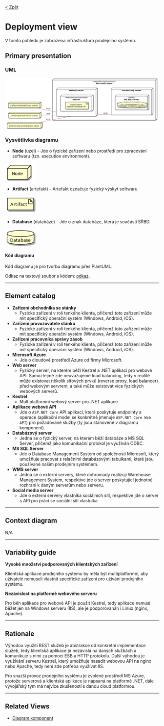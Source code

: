 [< Zpět](../ "Zpět na přehled systému")

# Deployment view
V tomto pohledu je zobrazena infrastruktura prodejního systému.

## Primary presentation
### UML
![Deployment diagram](../assets/prodejni_system_deployment_diagram.png "Deployment diagram prodejního systému")

### Vysvětlivka diagramu
- **Node** (uzel) - Jde o fyzické zařízení nebo prostředí pro zpracování softwaru (tzn. execution environment).

![Node](../assets/diagram_legend_assets/node.png "Znak uzlu")

- **Artifact** (artefakt) - Artefakt označuje fyzický výskyt softwaru.

![Artifact](../assets/diagram_legend_assets/artifact.png "Znak artefaktu")

- **Database** (databáze) - Jde o znak databáze, která je součástí SŘBD.

![Database](../assets/diagram_legend_assets/database.png "Znak databáze")

#### **Kód diagramu**
Kód diagramu je pro tvorbu diagramu přes PlantUML.

Odkaz na textový soubor s kódem: [odkaz](../assets/diagram_codes/deployment_diagram.puml).

---

## Element catalog
- **Zařízení obchodníka se stánky**
    - Fyzické zařízení v roli tenkého klienta, přičemž toto zařízení může mít specifický operační systém (Windows, Android, iOS).
- **Zařízení provozovatele stánku**
    - Fyzické zařízení v roli tenkého klienta, přičemž toto zařízení může mít specifický operační systém (Windows, Android, iOS).
- **Zařízení pracovníka správy zásob**
    - Fyzické zařízení v roli tenkého klienta, přičemž toto zařízení může mít specifický operační systém (Windows, Android, iOS).
- **Microsoft Azure**
    - Jde o cloudové prostředí Azure od firmy Microsoft.
- **Web server**
    - Fyzický server, na kterém běží Kestrel a .NET aplikaci pro webové API. Samozřejmě zde neuvažujeme load balancing, tedy v realitě může existovat několik síťových prvků (reverse proxy, load balancer) před webovým servrem, a také může existovat více fyzických webových serverů.
- **Kestrel**
    - Multiplatformní webový server pro .NET aplikace.
- **Aplikace webové API**
    - Jde o `ASP.NET Core` API aplikaci, která poskytuje endpointy a operace (aplikační model se konkrétně jmenuje `ASP.NET Core Web API`) pro požadované služby (ty jsou stanovené v diagramu komponent).
- **Databázový server**
    - Jedná se o fyzický server, na kterém běží databáze a MS SQL Server, přičemž jako komunikační protokol je využíván ODBC.
- **MS SQL Server**
    - Jde o Database Management System od společnosti Microsoft, který umožňuje pracovat s relačními databázovými tabulkami, které jsou používané naším prodejním systémem.
- **WMS server**
    - Jedná se o externí servery, které dohromady realizují Warehouse Management System, respektive jde o server poskytující jednotné rozhraní k daným serverům nebo serveru.
- **Social media server**
    - Jde o externí servery vlastníka sociálních sítí, respektive jde o server s API pro práci se sociální sítí vlastníka

---

## Context diagram
N/A

---

## Variability guide
**Vysoké množství podporovaných klientských zařízení**

Klientská aplikace prodejního systému by měla být multiplatformní, aby uživatelé nemuseli vlastnit specifické zařízení pro užívání prodejního systému.

**Nezávislost na platformě webového serveru**

Pro běh aplikace pro webové API je použit Kestrel, tedy aplikace nemusí běžet jen na Windows serveru (IIS), ale je podporovanán i Linux (nginx, Apache).

---

## Rationale
Výhodou využití REST služeb je abstrakce od konkrétní implementace služeb, tedy klientská aplikace je nezávislá na daných službách a komunikuje s nimi za pomoci ESB a HTTP protokolu. Další výhodou je využívání serveru Kestrel, který umožňuje nasadit webovou API na nginx nebo Apache, tedy není zde potřeba využívat IIS.

Pro snazší provoz prodejního systému je zvolené prostředí MS Azure, protože serverová a klientská aplikace je napsaná na platformě .NET, dále vývojářský tým má nejvíce zkušeností s danou cloud platformou.

---

## Related Views
- [Diagram komponent](../komponenty "Diagram komponent")
